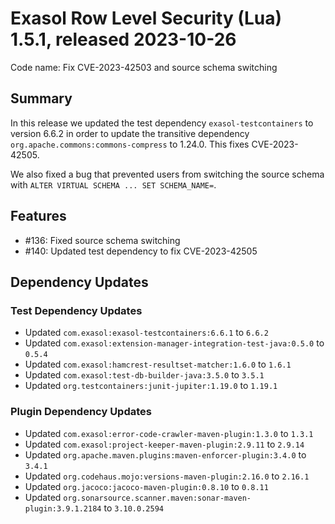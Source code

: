 # Exasol Row Level Security (Lua) 1.5.1, released 2023-10-26

Code name: Fix CVE-2023-42503 and source schema switching

## Summary

In this release we updated the test dependency `exasol-testcontainers` to version 6.6.2 in order to update the transitive dependency `org.apache.commons:commons-compress` to 1.24.0. This fixes CVE-2023-42505.

We also fixed a bug that prevented users from switching the source schema with `ALTER VIRTUAL SCHEMA ... SET SCHEMA_NAME=`.

## Features

* #136: Fixed source schema switching
* #140: Updated test dependency to fix CVE-2023-42505

## Dependency Updates

### Test Dependency Updates

* Updated `com.exasol:exasol-testcontainers:6.6.1` to `6.6.2`
* Updated `com.exasol:extension-manager-integration-test-java:0.5.0` to `0.5.4`
* Updated `com.exasol:hamcrest-resultset-matcher:1.6.0` to `1.6.1`
* Updated `com.exasol:test-db-builder-java:3.5.0` to `3.5.1`
* Updated `org.testcontainers:junit-jupiter:1.19.0` to `1.19.1`

### Plugin Dependency Updates

* Updated `com.exasol:error-code-crawler-maven-plugin:1.3.0` to `1.3.1`
* Updated `com.exasol:project-keeper-maven-plugin:2.9.11` to `2.9.14`
* Updated `org.apache.maven.plugins:maven-enforcer-plugin:3.4.0` to `3.4.1`
* Updated `org.codehaus.mojo:versions-maven-plugin:2.16.0` to `2.16.1`
* Updated `org.jacoco:jacoco-maven-plugin:0.8.10` to `0.8.11`
* Updated `org.sonarsource.scanner.maven:sonar-maven-plugin:3.9.1.2184` to `3.10.0.2594`
